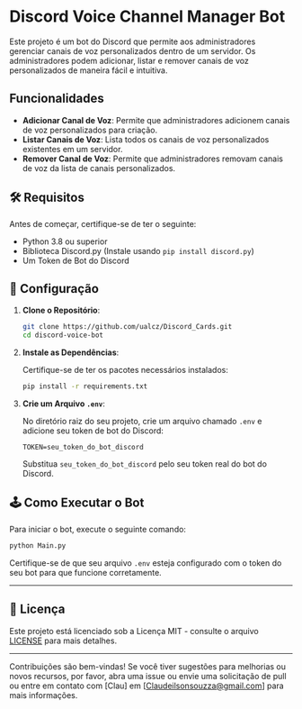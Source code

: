 
# Discord Voice Channel Manager Bot

Este projeto é um bot do Discord que permite aos administradores gerenciar canais de voz personalizados dentro de um servidor. Os administradores podem adicionar, listar e remover canais de voz personalizados de maneira fácil e intuitiva.

## Funcionalidades

- **Adicionar Canal de Voz**: Permite que administradores adicionem canais de voz personalizados para criação.
- **Listar Canais de Voz**: Lista todos os canais de voz personalizados existentes em um servidor.
- **Remover Canal de Voz**: Permite que administradores removam canais de voz da lista de canais personalizados.


## 🛠️ Requisitos

Antes de começar, certifique-se de ter o seguinte:

- Python 3.8 ou superior
- Biblioteca Discord.py (Instale usando `pip install discord.py`)
- Um Token de Bot do Discord

## 🔧 Configuração

1. **Clone o Repositório**:

   ```bash
   git clone https://github.com/ualcz/Discord_Cards.git
   cd discord-voice-bot
   ```

2. **Instale as Dependências**:

   Certifique-se de ter os pacotes necessários instalados:

   ```bash
   pip install -r requirements.txt
   ```

3. **Crie um Arquivo `.env`**:

   No diretório raiz do seu projeto, crie um arquivo chamado `.env` e adicione seu token de bot do Discord:

   ```plaintext
   TOKEN=seu_token_do_bot_discord
   ```

   Substitua `seu_token_do_bot_discord` pelo seu token real do bot do Discord.

## 🕹️ Como Executar o Bot

Para iniciar o bot, execute o seguinte comando:

```bash
python Main.py
```

Certifique-se de que seu arquivo `.env` esteja configurado com o token do seu bot para que funcione corretamente.

---
## 📄 Licença

Este projeto está licenciado sob a Licença MIT - consulte o arquivo [LICENSE](LICENSE) para mais detalhes.

---
Contribuições são bem-vindas! Se você tiver sugestões para melhorias ou novos recursos, por favor, abra uma issue ou envie uma solicitação de pull ou entre em contato com [Clau] em [Claudeilsonsouzza@gmail.com] para mais informações.